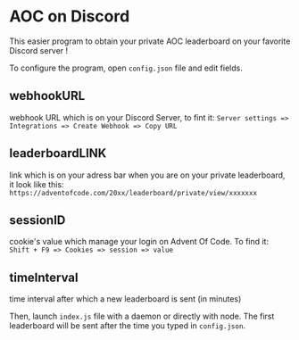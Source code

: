 # AOC on Discord

This easier program to obtain your private AOC leaderboard on your favorite Discord server !

To configure the program, open `config.json` file and edit fields.


## webhookURL
webhook URL which is on your Discord Server, to fint it: `Server settings => Integrations => Create Webhook => Copy URL`

## leaderboardLINK
link which is on your adress bar when you are on your private leaderboard, it look like this: `https://adventofcode.com/20xx/leaderboard/private/view/xxxxxxx`

## sessionID
cookie's value which manage your login on Advent Of Code. To find it: `Shift + F9 => Cookies => session => value`

## timeInterval
time interval after which a new leaderboard is sent (in minutes)

Then, launch `index.js` file with a daemon or directly with node.
The first leaderboard will be sent after the time you typed in `config.json`.


